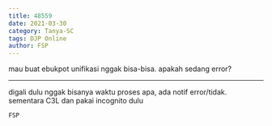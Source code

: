 ```yaml
---
title: 48559
date: 2021-03-30
category: Tanya-SC
tags: DJP Online
author: FSP
---
```


mau buat ebukpot unifikasi nggak bisa-bisa. apakah sedang error?

---

digali dulu nggak bisanya waktu proses apa, ada notif error/tidak. sementara C3L dan pakai incognito dulu

`FSP`

